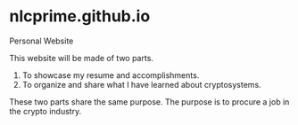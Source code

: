 # nlcprime.github.io
Personal Website

This website will be made of two parts.

1) To showcase my resume and accomplishments.
2) To organize and share what I have learned about cryptosystems.

These two parts share the same purpose. The purpose is to procure a job in the crypto industry.
